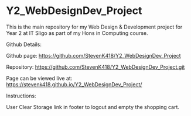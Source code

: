 # Y2_WebDesignDev_Project
This is the main repository for my Web Design &amp; Development project for Year 2 at IT Sligo as part of my Hons in Computing course.

Github Details:

Github page: https://github.com/StevenK418/Y2_WebDesignDev_Project

Repository: https://github.com/StevenK418/Y2_WebDesignDev_Project.git

Page can be viewed live at: 
https://stevenk418.github.io/Y2_WebDesignDev_Project/

Instructions:

User Clear Storage link in footer to logout and empty the shopping cart. 
